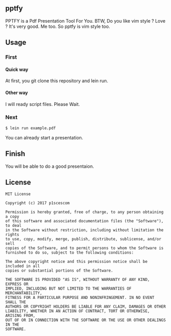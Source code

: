 ## pptfy

PPTFY is a Pdf Presentation Tool For You.
BTW, Do you like vim style ? Love ? It's very good. Me too.
So pptfy is vim style too.

## Usage

### First

#### Quick way
 At first, you git clone this repository and lein run.

#### Other way
 I will ready script files. Please Wait.

### Next

```
$ lein run example.pdf
```

You can already start a presentation.

## Finish
 You will be able to do a good presentaion.

## License

```
MIT License

Copyright (c) 2017 p1scescom

Permission is hereby granted, free of charge, to any person obtaining a copy
of this software and associated documentation files (the "Software"), to deal
in the Software without restriction, including without limitation the rights
to use, copy, modify, merge, publish, distribute, sublicense, and/or sell
copies of the Software, and to permit persons to whom the Software is
furnished to do so, subject to the following conditions:

The above copyright notice and this permission notice shall be included in all
copies or substantial portions of the Software.

THE SOFTWARE IS PROVIDED "AS IS", WITHOUT WARRANTY OF ANY KIND, EXPRESS OR
IMPLIED, INCLUDING BUT NOT LIMITED TO THE WARRANTIES OF MERCHANTABILITY,
FITNESS FOR A PARTICULAR PURPOSE AND NONINFRINGEMENT. IN NO EVENT SHALL THE
AUTHORS OR COPYRIGHT HOLDERS BE LIABLE FOR ANY CLAIM, DAMAGES OR OTHER
LIABILITY, WHETHER IN AN ACTION OF CONTRACT, TORT OR OTHERWISE, ARISING FROM,
OUT OF OR IN CONNECTION WITH THE SOFTWARE OR THE USE OR OTHER DEALINGS IN THE
SOFTWARE.
```
